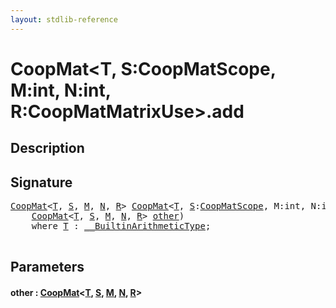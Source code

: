```yaml
---
layout: stdlib-reference
---
```


# CoopMat\<T, S:CoopMatScope, M:int, N:int, R:CoopMatMatrixUse\>\.add

## Description





## Signature 

<pre>
<a href="index.md" class="code_type">CoopMat</a>&lt;<a href="index.md#typeparam-T" class="code_type">T</a>, <a href="index.md#decl-S" class="code_var">S</a>, <a href="index.md#decl-M" class="code_var">M</a>, <a href="index.md#decl-N" class="code_var">N</a>, <a href="index.md#decl-R" class="code_var">R</a>&gt; <a href="index.md" class="code_type">CoopMat</a>&lt;<a href="index.md#typeparam-T" class="code_type">T</a>, <a href="index.md#decl-S" class="code_var">S</a>:<a href="../coopmatscope-047/index.md" class="code_type">CoopMatScope</a>, M:<span class="code_keyword">int</span>, N:<span class="code_keyword">int</span>, R:<a href="../coopmatmatrixuse-047d/index.md" class="code_type">CoopMatMatrixUse</a>&gt;.<a href="add.md">add</a>(
    <a href="index.md" class="code_type">CoopMat</a>&lt;<a href="index.md#typeparam-T" class="code_type">T</a>, <a href="index.md#decl-S" class="code_var">S</a>, <a href="index.md#decl-M" class="code_var">M</a>, <a href="index.md#decl-N" class="code_var">N</a>, <a href="index.md#decl-R" class="code_var">R</a>&gt; <a href="add.md#decl-other" class="code_param">other</a>)
    <span class='code_keyword'>where</span> <a href="index.md#typeparam-T" class="code_type">T</a> : <a href="../../interfaces/0_builtinarithmetictype-029j/index.md" class="code_type">__BuiltinArithmeticType</a>;

</pre>

## Parameters

####  <a id="decl-other"></a>other  : [CoopMat](index.md)\<[T](index.md#typeparam-T), [S](index.md#decl-S), [M](index.md#decl-M), [N](index.md#decl-N), [R](index.md#decl-R)\>


<script>
// Fix .md links to .html when on ReadTheDocs
if (window.location.hostname.includes('readthedocs') || 
    window.location.hostname.includes('rtfd.io')) {
  document.addEventListener('DOMContentLoaded', function() {
    const links = document.querySelectorAll('a');
    links.forEach(link => {
      const href = link.getAttribute('href');
      if (href && href.includes('.md')) {
        // This regex will handle .md links with or without fragment identifiers or query parameters
        link.href = link.href.replace(/(.+)\.md(#[^?]*)?(\?.*)?$/, '$1.html$2$3');
      }
    });
  });
}
</script>

